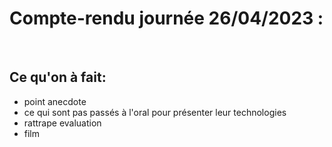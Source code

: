 # __Compte-rendu journée 26/04/2023 :__
<br>

## Ce qu'on à fait:
- point anecdote
- ce qui sont pas passés à l'oral pour présenter leur technologies
- rattrape evaluation
- film